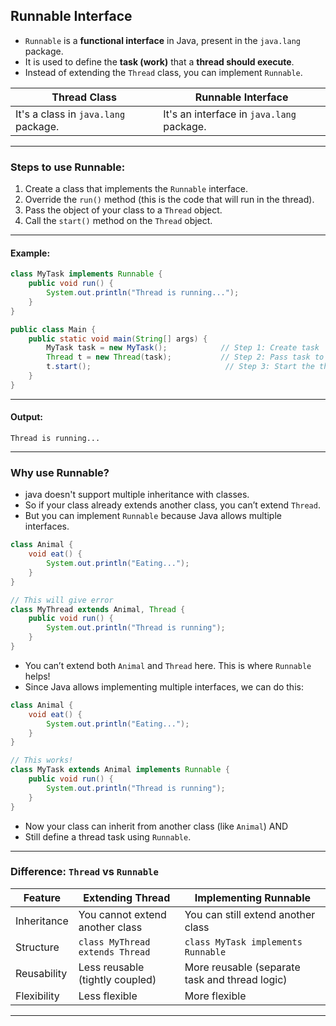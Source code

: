 ## **Runnable Interface**

- `Runnable` is a **functional interface** in Java, present in the `java.lang` package.
- It is used to define the **task (work)** that a **thread should execute**.
- Instead of extending the `Thread` class, you can implement `Runnable`.

| Thread Class                              | Runnable Interface                        |
|--------------------------------------------|---------------------------------------------|
| It's a class in `java.lang` package.        | It's an interface in `java.lang` package.   |

---

### **Steps to use Runnable:**

1. Create a class that implements the `Runnable` interface.
2. Override the `run()` method (this is the code that will run in the thread).
3. Pass the object of your class to a `Thread` object.
4. Call the `start()` method on the `Thread` object.

---

#### Example:

```java
class MyTask implements Runnable {
    public void run() {
        System.out.println("Thread is running...");
    }
}

public class Main {
    public static void main(String[] args) {
        MyTask task = new MyTask();            // Step 1: Create task
        Thread t = new Thread(task);           // Step 2: Pass task to Thread
        t.start();                              // Step 3: Start the thread
    }
}
```

---

#### Output:
```
Thread is running...
```

---

### **Why use Runnable?**

- java doesn't support multiple inheritance with classes.  
- So if your class already extends another class, you can’t extend `Thread`.  
- But you can implement `Runnable` because Java allows multiple interfaces.

```java
class Animal {
    void eat() {
        System.out.println("Eating...");
    }
}

// This will give error
class MyThread extends Animal, Thread {
    public void run() {
        System.out.println("Thread is running");
    }
}
```
- You can’t extend both `Animal` and `Thread` here. This is where `Runnable` helps!
- Since Java allows implementing multiple interfaces, we can do this:

```java
class Animal {
    void eat() {
        System.out.println("Eating...");
    }
}

// This works!
class MyTask extends Animal implements Runnable {
    public void run() {
        System.out.println("Thread is running");
    }
}
```
- Now your class can inherit from another class (like `Animal`) AND
- Still define a thread task using `Runnable`.

---

### **Difference: `Thread` vs `Runnable`**

| Feature             | Extending Thread        | Implementing Runnable      |
|---------------------|-------------------------|-----------------------------|
| Inheritance         | You cannot extend another class | You can still extend another class |
| Structure           | `class MyThread extends Thread` | `class MyTask implements Runnable` |
| Reusability         | Less reusable (tightly coupled) | More reusable (separate task and thread logic) |
| Flexibility         | Less flexible | More flexible |

---